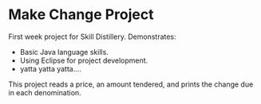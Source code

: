 # Make Change Project 

First week project for Skill Distillery. 
Demonstrates: 
* Basic Java language skills. 
* Using Eclipse for project development. 
* yatta yatta yatta....

This project reads a price, an amount tendered, and prints the change due 
in each denomination. 